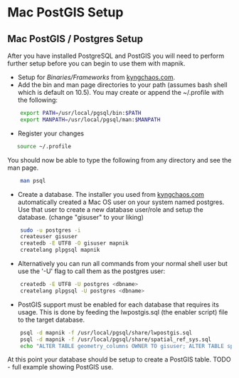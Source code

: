 # Mac PostGIS Setup

<!-- Name: MacPostGIS_Setup -->
<!-- Version: 4 -->
<!-- Last-Modified: 2008/11/10 13:47:55 -->
<!-- Author: springmeyer -->
## Mac PostGIS /  Postgres Setup

After you have installed PostgreSQL and PostGIS you will need to perform further setup before you can begin to use them with mapnik.

* Setup for *Binaries/Frameworks* from [kyngchaos.com](http://www.kyngchaos.com/wiki/software:frameworks).
* Add the bin and man page directories to your path (assumes bash shell which is default on 10.5).  You may create or append the ~/.profile  with the following:

```sh
    export PATH=/usr/local/pgsql/bin:$PATH
    export MANPATH=/usr/local/pgsql/man:$MANPATH
```

* Register your changes

```sh
   source ~/.profile
```

You should now be able to type the following from any directory and see the man page.

```sh
    man psql
```

* Create a database.  The installer you used from   [kyngchaos.com](http://www.kyngchaos.com/wiki/software:frameworks) automatically created a Mac OS user on your system named postgres.  Use that user to create a new database user/role and setup the database. (change "gisuser" to your liking)

```sh
    sudo -u postgres -i
    createuser gisuser
    createdb -E UTF8 -O gisuser mapnik
    createlang plpgsql mapnik
```

* Alternatively you can run all commands from your normal shell user but use the '-U' flag to call them as the postgres user:

```sh
    createdb -E UTF8 -U postgres <dbname>
    createlang plpgsql -U postgres <dbname>
```

* PostGIS support must be enabled for each database that requires its usage. This is done by feeding the lwpostgis.sql (the enabler script) file to the target database.

```sh
    psql -d mapnik -f /usr/local/pgsql/share/lwpostgis.sql
    psql -d mapnik -f /usr/local/pgsql/share/spatial_ref_sys.sql
    echo "ALTER TABLE geometry_columns OWNER TO gisuser; ALTER TABLE spatial_ref_sys OWNER TO gisuser;"  | psql -d mapnik
```

 At this point your database should be setup to create a PostGIS table.
TODO - full example showing PostGIS use.
